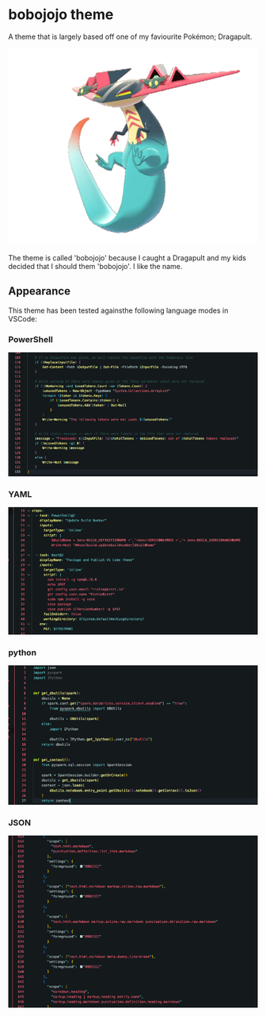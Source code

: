 # bobojojo theme

A theme that is largely based off one of my faviourite Pokémon; Dragapult.

![Dragapult](dragapult.png)

The theme is called 'bobojojo' because I caught a Dragapult and my kids decided that I should them 'bobojojo'. I like the name.

## Appearance

This theme has been tested againsthe following language modes in VSCode: 

### PowerShell

![PowerShell_code_sample](PowerShell.png)

### YAML

![yaml_code_sample](yaml.png)

### python

![python_code_sample](python.png)

### JSON

![json_code_sample](json.png)
